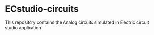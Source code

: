 # ECstudio-circuits
This repository contains the Analog circuits simulated in Electric circuit studio application

